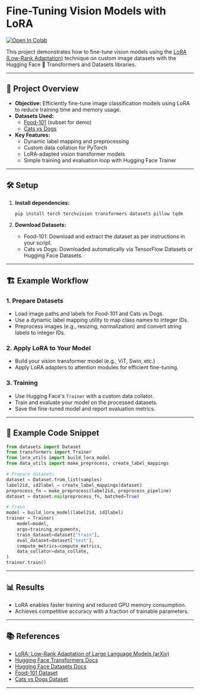 # Fine-Tuning Vision Models with LoRA

[![Open In Colab](https://colab.research.google.com/assets/colab-badge.svg)](https://colab.research.google.com/drive/1SZPSFeNQ6g7kx3CNV4TMA7YzPi9Y3Wqf#scrollTo=ESlR7TxUVcAk)
 

This project demonstrates how to fine-tune vision models using the [LoRA (Low-Rank Adaptation)](https://arxiv.org/abs/2106.09685) technique on custom image datasets with the Hugging Face 🤗 Transformers and Datasets libraries.

---

## 🚀 Project Overview

- **Objective:** Efficiently fine-tune image classification models using LoRA to reduce training time and memory usage.
- **Datasets Used:**  
  - [Food-101](https://data.vision.ee.ethz.ch/cvl/food-101/) (subset for demo)
  - [Cats vs Dogs](https://www.tensorflow.org/datasets/community_catalog/huggingface/microsoft--cats_vs_dogs)
- **Key Features:**
  - Dynamic label mapping and preprocessing
  - Custom data collation for PyTorch
  - LoRA-adapted vision transformer models
  - Simple training and evaluation loop with Hugging Face Trainer


---

## 🛠️ Setup

1. **Install dependencies:**
   ```bash
   pip install torch torchvision transformers datasets pillow tqdm
   ```

2. **Download Datasets:**
   - Food-101: Download and extract the dataset as per instructions in your script.
   - Cats vs Dogs: Downloaded automatically via TensorFlow Datasets or Hugging Face Datasets.

---

## 🏗️ Example Workflow

### 1. Prepare Datasets

- Load image paths and labels for Food-101 and Cats vs Dogs.
- Use a dynamic label mapping utility to map class names to integer IDs.
- Preprocess images (e.g., resizing, normalization) and convert string labels to integer IDs.

### 2. Apply LoRA to Your Model

- Build your vision transformer model (e.g., ViT, Swin, etc.)
- Apply LoRA adapters to attention modules for efficient fine-tuning.

### 3. Training

- Use Hugging Face's `Trainer` with a custom data collator.
- Train and evaluate your model on the processed datasets.
- Save the fine-tuned model and report evaluation metrics.

---

## 📝 Example Code Snippet

```python
from datasets import Dataset
from transformers import Trainer
from lora_utils import build_lora_model
from data_utils import make_preprocess, create_label_mappings

# Prepare datasets
dataset = Dataset.from_list(samples)
label2id, id2label = create_label_mappings(dataset)
preprocess_fn = make_preprocess(label2id, preprocess_pipeline)
dataset = dataset.map(preprocess_fn, batched=True)

# Train
model = build_lora_model(label2id, id2label)
trainer = Trainer(
    model=model,
    args=training_arguments,
    train_dataset=dataset["train"],
    eval_dataset=dataset["test"],
    compute_metrics=compute_metrics,
    data_collator=data_collate,
)
trainer.train()
```

---

## 📊 Results

- LoRA enables faster training and reduced GPU memory consumption.
- Achieves competitive accuracy with a fraction of trainable parameters.

---

## 📚 References

- [LoRA: Low-Rank Adaptation of Large Language Models (arXiv)](https://arxiv.org/abs/2106.09685)
- [Hugging Face Transformers Docs](https://huggingface.co/docs/transformers/index)
- [Hugging Face Datasets Docs](https://huggingface.co/docs/datasets/index)
- [Food-101 Dataset](https://data.vision.ee.ethz.ch/cvl/food-101/)
- [Cats vs Dogs Dataset](https://www.tensorflow.org/datasets/community_catalog/huggingface/microsoft--cats_vs_dogs)

---
